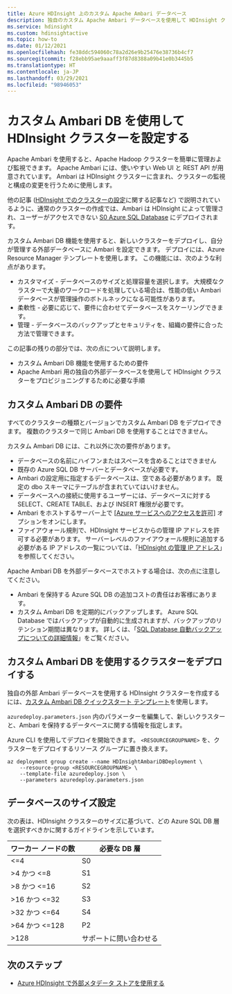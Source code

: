 ```yaml
---
title: Azure HDInsight 上のカスタム Apache Ambari データベース
description: 独自のカスタム Apache Ambari データベースを使用して HDInsight クラスターを作成する方法について学習します。
ms.service: hdinsight
ms.custom: hdinsightactive
ms.topic: how-to
ms.date: 01/12/2021
ms.openlocfilehash: fe38ddc594060c78a2d26e9b25476e38736b4cf7
ms.sourcegitcommit: f28ebb95ae9aaaff3f87d8388a09b41e0b3445b5
ms.translationtype: HT
ms.contentlocale: ja-JP
ms.lasthandoff: 03/29/2021
ms.locfileid: "98946053"
---
```

# <a name="set-up-hdinsight-clusters-with-a-custom-ambari-db"></a>カスタム Ambari DB を使用して HDInsight クラスターを設定する

Apache Ambari を使用すると、Apache Hadoop クラスターを簡単に管理および監視できます。 Apache Ambari には、使いやすい Web UI と REST API が用意されています。 Ambari は HDInsight クラスターに含まれ、クラスターの監視と構成の変更を行うために使用します。

他の記事 ([HDInsight でのクラスターの設定](hdinsight-hadoop-provision-linux-clusters.md)に関する記事など) で説明されているように、通常のクラスターの作成では、Ambari は HDInsight によって管理され、ユーザーがアクセスできない [S0 Azure SQL Database](../azure-sql/database/resource-limits-dtu-single-databases.md#standard-service-tier) にデプロイされます。

カスタム Ambari DB 機能を使用すると、新しいクラスターをデプロイし、自分が管理する外部データベースに Ambari を設定できます。 デプロイには、Azure Resource Manager テンプレートを使用します。 この機能には、次のような利点があります。

- カスタマイズ - データベースのサイズと処理容量を選択します。 大規模なクラスターで大量のワークロードを処理している場合は、性能の低い Ambari データベースが管理操作のボトルネックになる可能性があります。
- 柔軟性 - 必要に応じて、要件に合わせてデータベースをスケーリングできます。
- 管理 - データベースのバックアップとセキュリティを、組織の要件に合った方法で管理できます。

この記事の残りの部分では、次の点について説明します。

- カスタム Ambari DB 機能を使用するための要件
- Apache Ambari 用の独自の外部データベースを使用して HDInsight クラスターをプロビジョニングするために必要な手順

## <a name="custom-ambari-db-requirements"></a>カスタム Ambari DB の要件

すべてのクラスターの種類とバージョンでカスタム Ambari DB をデプロイできます。 複数のクラスターで同じ Ambari DB を使用することはできません。

カスタム Ambari DB には、これ以外に次の要件があります。

- データベースの名前にハイフンまたはスペースを含めることはできません
- 既存の Azure SQL DB サーバーとデータベースが必要です。
- Ambari の設定用に指定するデータベースは、空である必要があります。 既定の dbo スキーマにテーブルが含まれていてはいけません。
- データベースへの接続に使用するユーザーには、データベースに対する SELECT、CREATE TABLE、および INSERT 権限が必要です。
- Ambari をホストするサーバー上で [[Azure サービスへのアクセスを許可]](../azure-sql/database/vnet-service-endpoint-rule-overview.md#azure-portal-steps) オプションをオンにします。
- ファイアウォール規則で、HDInsight サービスからの管理 IP アドレスを許可する必要があります。 サーバーレベルのファイアウォール規則に追加する必要がある IP アドレスの一覧については、「[HDInsight の管理 IP アドレス](hdinsight-management-ip-addresses.md)」を参照してください。

Apache Ambari DB を外部データベースでホストする場合は、次の点に注意してください。

- Ambari を保持する Azure SQL DB の追加コストの責任はお客様にあります。
- カスタム Ambari DB を定期的にバックアップします。 Azure SQL Database ではバックアップが自動的に生成されますが、バックアップのリテンション期間は異なります。 詳しくは、「[SQL Database 自動バックアップについての詳細情報](../azure-sql/database/automated-backups-overview.md)」をご覧ください。

## <a name="deploy-clusters-with-a-custom-ambari-db"></a>カスタム Ambari DB を使用するクラスターをデプロイする

独自の外部 Ambari データベースを使用する HDInsight クラスターを作成するには、[カスタム Ambari DB クイックスタート テンプレート](https://github.com/Azure/azure-quickstart-templates/tree/master/101-hdinsight-custom-ambari-db)を使用します。

`azuredeploy.parameters.json` 内のパラメーターを編集して、新しいクラスターと、Ambari を保持するデータベースに関する情報を指定します。

Azure CLI を使用してデプロイを開始できます。 `<RESOURCEGROUPNAME>` を、クラスターをデプロイするリソース グループに置き換えます。

```azurecli
az deployment group create --name HDInsightAmbariDBDeployment \
    --resource-group <RESOURCEGROUPNAME> \
    --template-file azuredeploy.json \
    --parameters azuredeploy.parameters.json
```

## <a name="database-sizing"></a>データベースのサイズ設定

次の表は、HDInsight クラスターのサイズに基づいて、どの Azure SQL DB 層を選択すべきかに関するガイドラインを示しています。

| ワーカー ノードの数 | 必要な DB 層 |
|---|---|
| <=4 | S0 |
| >4 かつ <=8 | S1 |
| >8 かつ <=16 | S2 |
| >16 かつ <=32 | S3 |
| >32 かつ <=64 | S4 |
| >64 かつ <=128 | P2 |
| >128 | サポートに問い合わせる |

## <a name="next-steps"></a>次のステップ

- [Azure HDInsight で外部メタデータ ストアを使用する](hdinsight-use-external-metadata-stores.md)
